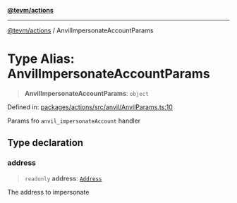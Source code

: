 [**@tevm/actions**](../README.md)

***

[@tevm/actions](../globals.md) / AnvilImpersonateAccountParams

# Type Alias: AnvilImpersonateAccountParams

> **AnvilImpersonateAccountParams**: `object`

Defined in: [packages/actions/src/anvil/AnvilParams.ts:10](https://github.com/evmts/tevm-monorepo/blob/main/packages/actions/src/anvil/AnvilParams.ts#L10)

Params fro `anvil_impersonateAccount` handler

## Type declaration

### address

> `readonly` **address**: [`Address`](Address.md)

The address to impersonate
